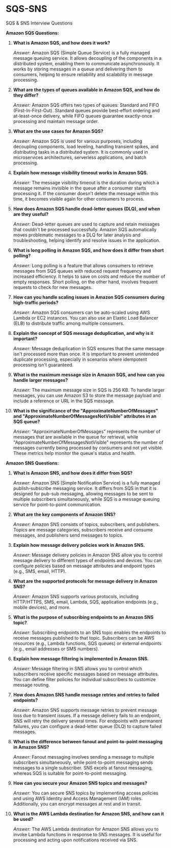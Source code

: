 # SQS-SNS
SQS &amp; SNS Interview Questions

**Amazon SQS Questions:**

1. **What is Amazon SQS, and how does it work?**
   
   *Answer:* Amazon SQS (Simple Queue Service) is a fully managed message queuing service. It allows decoupling of the components in a distributed system, enabling them to communicate asynchronously. It works by storing messages in a queue and delivering them to consumers, helping to ensure reliability and scalability in message processing.

2. **What are the types of queues available in Amazon SQS, and how do they differ?**
   
   *Answer:* Amazon SQS offers two types of queues: Standard and FIFO (First-In-First-Out). Standard queues provide best-effort ordering and at-least-once delivery, while FIFO queues guarantee exactly-once processing and maintain message order.

3. **What are the use cases for Amazon SQS?**

   *Answer:* Amazon SQS is used for various purposes, including decoupling components, load leveling, handling transient spikes, and distributing tasks in a distributed system. It is commonly used in microservices architectures, serverless applications, and batch processing.

4. **Explain how message visibility timeout works in Amazon SQS.**

   *Answer:* The message visibility timeout is the duration during which a message remains invisible in the queue after a consumer starts processing it. If the consumer doesn't delete the message within this time, it becomes visible again for other consumers to process.

5. **How does Amazon SQS handle dead-letter queues (DLQ), and when are they useful?**

   *Answer:* Dead-letter queues are used to capture and retain messages that couldn't be processed successfully. Amazon SQS automatically moves problematic messages to a DLQ for later analysis and troubleshooting, helping identify and resolve issues in the application.

6. **What is long polling in Amazon SQS, and how does it differ from short polling?**

   *Answer:* Long polling is a feature that allows consumers to retrieve messages from SQS queues with reduced request frequency and increased efficiency. It helps to save on costs and reduce the number of empty responses. Short polling, on the other hand, involves frequent requests to check for new messages.

7. **How can you handle scaling issues in Amazon SQS consumers during high-traffic periods?**

   *Answer:* Amazon SQS consumers can be auto-scaled using AWS Lambda or EC2 instances. You can also use an Elastic Load Balancer (ELB) to distribute traffic among multiple consumers.

8. **Explain the concept of SQS message deduplication, and why is it important?**

   *Answer:* Message deduplication in SQS ensures that the same message isn't processed more than once. It is important to prevent unintended duplicate processing, especially in scenarios where idempotent processing isn't guaranteed.

9. **What is the maximum message size in Amazon SQS, and how can you handle larger messages?**

   *Answer:* The maximum message size in SQS is 256 KB. To handle larger messages, you can use Amazon S3 to store the message payload and include a reference or URL in the SQS message.

10. **What is the significance of the "ApproximateNumberOfMessages" and "ApproximateNumberOfMessagesNotVisible" attributes in an SQS queue?**

    *Answer:* "ApproximateNumberOfMessages" represents the number of messages that are available in the queue for retrieval, while "ApproximateNumberOfMessagesNotVisible" represents the number of messages currently being processed by consumers and not yet visible. These metrics help monitor the queue's status and health.

**Amazon SNS Questions:**

1. **What is Amazon SNS, and how does it differ from SQS?**
   
   *Answer:* Amazon SNS (Simple Notification Service) is a fully managed publish-subscribe messaging service. It differs from SQS in that it is designed for pub-sub messaging, allowing messages to be sent to multiple subscribers simultaneously, while SQS is a message queuing service for point-to-point communication.

2. **What are the key components of Amazon SNS?**
   
   *Answer:* Amazon SNS consists of topics, subscribers, and publishers. Topics are message categories, subscribers receive and consume messages, and publishers send messages to topics.

3. **Explain how message delivery policies work in Amazon SNS.**

   *Answer:* Message delivery policies in Amazon SNS allow you to control message delivery to different types of endpoints and devices. You can configure policies based on message attributes and endpoint types (e.g., SMS, email, HTTP).

4. **What are the supported protocols for message delivery in Amazon SNS?**

   *Answer:* Amazon SNS supports various protocols, including HTTP/HTTPS, SMS, email, Lambda, SQS, application endpoints (e.g., mobile devices), and more.

5. **What is the purpose of subscribing endpoints to an Amazon SNS topic?**

   *Answer:* Subscribing endpoints to an SNS topic enables the endpoints to receive messages published to that topic. Subscribers can be AWS resources (e.g., Lambda functions, SQS queues) or external endpoints (e.g., email addresses or SMS numbers).

6. **Explain how message filtering is implemented in Amazon SNS.**

   *Answer:* Message filtering in SNS allows you to control which subscribers receive specific messages based on message attributes. You can define filter policies for individual subscribers to customize message routing.

7. **How does Amazon SNS handle message retries and retries to failed endpoints?**

   *Answer:* Amazon SNS supports message retries to prevent message loss due to transient issues. If a message delivery fails to an endpoint, SNS will retry the delivery several times. For endpoints with permanent failures, you can configure a dead-letter queue (DLQ) to capture failed messages.

8. **What is the difference between fanout and point-to-point messaging in Amazon SNS?**

   *Answer:* Fanout messaging involves sending a message to multiple subscribers simultaneously, while point-to-point messaging sends messages to a single subscriber. SNS excels at fanout messaging, whereas SQS is suitable for point-to-point messaging.

9. **How can you secure your Amazon SNS topics and messages?**

   *Answer:* You can secure SNS topics by implementing access policies and using AWS Identity and Access Management (IAM) roles. Additionally, you can encrypt messages at rest and in transit.

10. **What is the AWS Lambda destination for Amazon SNS, and how can it be used?**

    *Answer:* The AWS Lambda destination for Amazon SNS allows you to invoke Lambda functions in response to SNS messages. It is useful for processing and acting upon notifications received via SNS.
